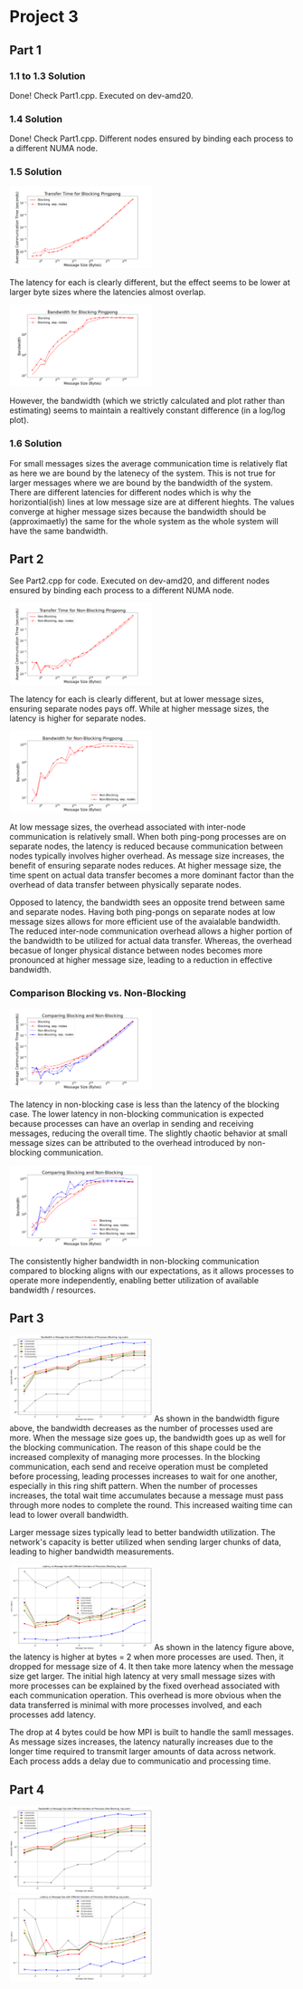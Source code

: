 # Project 3

## Part 1

### 1.1 to 1.3 Solution 
 
Done! Check Part1.cpp. Executed on dev-amd20.

### 1.4 Solution 

Done! Check Part1.cpp. Different nodes ensured by binding each process to a different NUMA node.

### 1.5 Solution 

<img src="Part1.5.png" alt="Transfer Time by Bytes" width="50%"/>

The latency for each is clearly different, but the effect seems to be lower at larger byte sizes where the latencies almost overlap. 

<img src="Part1.5_BandWidth.png" alt="Bandwidth by Bytes" width="50%"/>

However, the bandwidth (which we strictly calculated and plot rather than estimating) seems to maintain a realtively constant difference (in a log/log plot).  

### 1.6 Solution 

For small messages sizes the average communication time is relatively flat as here we are bound by the latenecy of the system. This is not true for larger messages where we are bound by the bandwidth of the system. There are different latencies for different nodes which is why the horizontial(ish) lines at low message size are at different hieghts. The values converge at higher message sizes because the bandwidth should be (approximaetly) the same for the whole system as the whole system will have the same bandwidth. 

## Part 2

See Part2.cpp for code. Executed on dev-amd20, and different nodes ensured by binding each process to a different NUMA node.

<img src="Part2.5.png" alt="Transfer Time by Bytes" width="50%"/>

The latency for each is clearly different, but at lower message sizes, ensuring separate nodes pays off. While at higher message sizes, the latency is higher for separate nodes.  

<img src="Part2.5_BandWidth.png" alt="Bandwidth by Bytes" width="50%"/> 

At low message sizes, the overhead associated with inter-node communication is relatively small. When both ping-pong processes are on separate nodes, the latency is reduced because communication between nodes typically involves higher overhead. As message size increases, the benefit of ensuring separate nodes reduces. At higher message size, the time spent on actual data transfer becomes a more dominant factor than the overhead of data transfer between physically separate nodes.

Opposed to latency, the bandwidth sees an opposite trend between same and separate nodes. Having both ping-pongs on separate nodes at low message sizes allows for more efficient use of the avaialable bandwidth. The reduced inter-node communication overhead allows a higher portion of the bandwidth to be utilized for actual data transfer. Whereas, the overhead becasue of longer physical distance between nodes becomes more pronounced at higher message size, leading to a reduction in effective bandwidth. 

### Comparison Blocking vs. Non-Blocking

<img src="Pingpong.png" alt="Transfer Time by Bytes" width="50%"/>

The latency in non-blocking case is less than the latency of the blocking case. The lower latency in non-blocking communication is expected because processes can have an overlap in sending and receiving messages, reducing the overall time. The slightly chaotic behavior at small message sizes can be attributed to the overhead introduced by non-blocking communication. 

<img src="Pingpong_BandWidth.png" alt="Bandwidth by Bytes" width="50%"/> 

The consistently higher bandwidth in non-blocking communication compared to blocking aligns with our expectations, as it allows processes to operate more independently, enabling better utilization of available bandwidth / resources.

## Part 3 
<img src="3_Bandwidth.png" alt="Bandwidth by Bytes" width="50%"/>
As shown in the bandwidth figure above, the bandwidth decreases as the number of processes used are more. When the message size goes up, the bandwidth goes up as well for the blocking communication. The reason of this shape could be the increased complexity of managing more processes. In the blocking communication, each send and receive operation must be completed before processing, leading processes increases to wait for one another, especially in this ring shift pattern. When the number of processes increases, the total wait time accumulates because a message must pass through more nodes to complete the round. This increased waiting time can lead to lower overall bandwidth. 

Larger message sizes typically lead to better bandwidth utilization. The network's capacity is better utilized when sending larger chunks of data, leading to higher bandwidth measurements. 

<img src="3_Latency.png" alt="Transfer Time by Bytes" width="50%"/>
As shown in the latency figure above, the latency is higher at bytes = 2 when more processes are used. Then, it dropped for message size of 4. It then take more latency when the message size get larger. The initial high latency at very small message sizes with more processes can be explained by the fixed overhead associated with each communication operation. This overhead is more obvious when the data transferred is minimal with more processes involved, and each processes add latency. 

The drop at 4 bytes could be how MPI is built to handle the samll messages. As message sizes increases, the latency naturally increases due to the longer time required to transmit larger amounts of data across network. Each process adds a delay due to communicatio and processing time. 

## Part 4

<img src="4_bandwidth.png" alt="Bandwidth by Bytes" width="50%"/>
<img src="4_latency.png" alt="Transfer Time by Bytes" width="50%"/>

